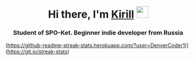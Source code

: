 <h1 align="center">Hi there, I'm <a href="https://vk.com/decsu_k" target="_blank">Kirill</a> 
<img src="https://github.com/blackcater/blackcater/raw/main/images/Hi.gif" height="32"/></h1>
<h3 align="center">Student of SPO-Ket. Beginner indie developer from Russia </h3>

(https://github-readme-streak-stats.herokuapp.com/?user=DenverCoder1)](https://git.io/streak-stats)
